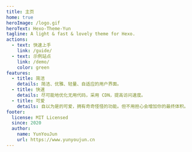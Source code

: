 ```yaml
---
title: 主页
home: true
heroImage: /logo.gif
heroText: Hexo-Theme-Yun
tagline: A light & fast & lovely theme for Hexo.
actions:
  - text: 快速上手
    link: /guide/
  - text: 示例站点
    link: /demo/
    color: green
features:
  - title: 简洁
    details: 简洁、优雅、轻量、自适应的用户界面。
  - title: 快速
    details: 尽可能地优化无用代码，采用 CDN，提高访问速度。
  - title: 可爱
    details: 自以为是的可爱，拥有奇奇怪怪的功能。但不用担心会增加你的最终体积。
footer:
  license: MIT Licensed
  since: 2020
  author:
    name: YunYouJun
    url: https://www.yunyoujun.cn
---
```

